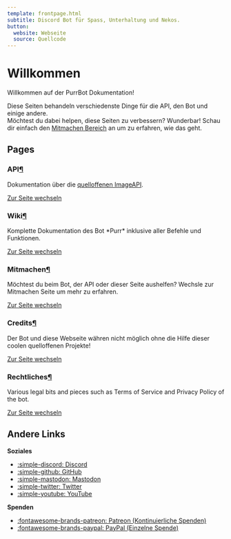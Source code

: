 ```yaml
---
template: frontpage.html
subtitle: Discord Bot für Spass, Unterhaltung und Nekos.
button:
  website: Webseite
  source: Quellcode
---
```


# Willkommen
Willkommen auf der PurrBot Dokumentation!

Diese Seiten behandeln verschiedenste Dinge für die API, den Bot und einige andere.  
Möchtest du dabei helpen, diese Seiten zu verbessern? Wunderbar! Schau dir einfach den [Mitmachen Bereich](#contributing) an um zu erfahren, wie das geht.

## Pages

<div class="mdx-grid-container">
  <div class="mdx-grid-wrapper">
    <div class="mdx-grid-child">
      <h3 id="api">API<a class="headerlink" href="#api" title="Permanenter Link">¶</a></h3>
      <p>Dokumentation über die <a href="https://github.com/purrbot-site/ImageAPI" target="_blank">quelloffenen ImageAPI</a>.</p>
      <a class="md-button" href="./api/">Zur Seite wechseln</a>
    </div>
    <div class="mdx-grid-child">
      <h3 id="wiki">Wiki<a class="headerlink" href="#wiki" title="Permanenter Link">¶</a></h3>
      <p>Komplette Dokumentation des Bot *Purr* inklusive aller Befehle und Funktionen.</p>
      <a class="md-button" href="./bot/">Zur Seite wechseln</a>
    </div>
    <div class="mdx-grid-child">
      <h3 id="contributing">Mitmachen<a class="headerlink" href="#contributing" title="Permanent link">¶</a></h3>
      <p>Möchtest du beim Bot, der API oder dieser Seite aushelfen? Wechsle zur Mitmachen Seite um mehr zu erfahren.</p>
      <a class="md-button" href="./contribute/">Zur Seite wechseln</a>
    </div>
    <div class="mdx-grid-child">
      <h3 id="credits">Credits<a class="headerlink" href="#credits" title="Permanent link">¶</a></h3>
      <p>Der Bot und diese Webseite währen nicht möglich ohne die Hilfe dieser coolen quelloffenen Projekte!</p>
      <a class="md-button" href="./credits/">Zur Seite wechseln</a>
    </div>
    <div class="mdx-grid-child">
      <h3 id="legal">Rechtliches<a class="headerlink" href="#legal" title="Permanent link">¶</a></h3>
      <p>Various legal bits and pieces such as Terms of Service and Privacy Policy of the bot.</p>
      <a class="md-button" href="./legal/">Zur Seite wechseln</a>
    </div>
  </div>
</div>

## Andere Links
**Soziales**

- [:simple-discord: Discord](https://purrbot.site/discord)
- [:simple-github: GitHub](https://purrbot.site/github)
- [:simple-mastodon: Mastodon](https://purrbot.site/mastodon)
- [:simple-twitter: Twitter](https://purrbot.site/twitter)
- [:simple-youtube: YouTube](https://purrbot.site/youtube)

**Spenden**

- [:fontawesome-brands-patreon: Patreon (Kontinuierliche Spenden)](https://patreon.com/andre_601)
- [:fontawesome-brands-paypal: PayPal (Einzelne Spende)](https://purrbot.site/donate)
